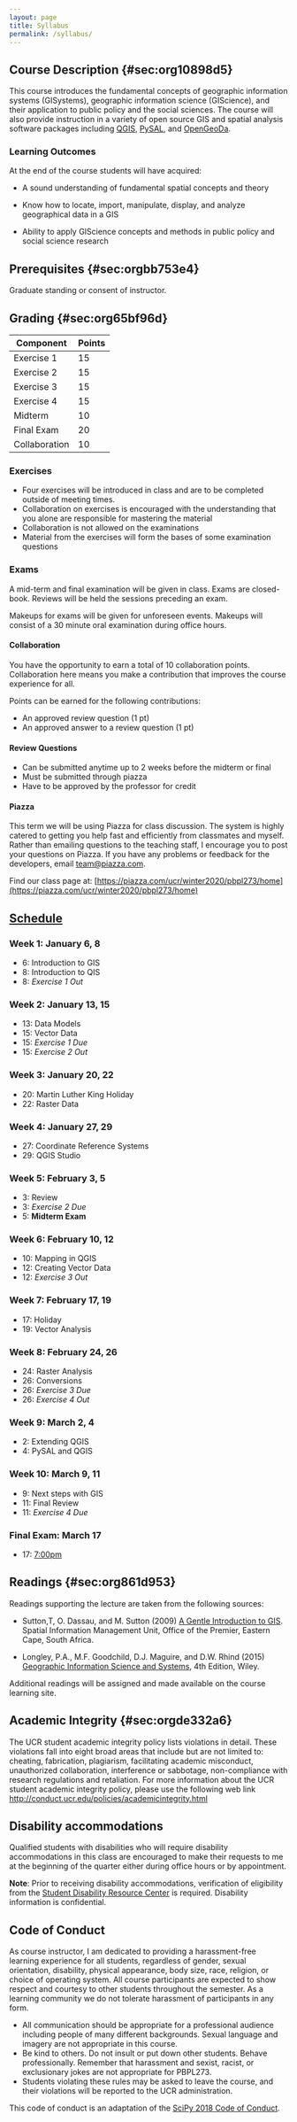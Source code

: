 ```yaml
---
layout: page
title: Syllabus
permalink: /syllabus/
---
```


## Course Description {#sec:org10898d5}

This course introduces the fundamental concepts of geographic
information systems (GISystems), geographic information science (GIScience),
and their application to public policy and the social sciences. The course will also provide
instruction in a variety of open source GIS and spatial analysis
software packages including [QGIS](http://qgis.org), [PySAL](http://pysal.org), and [OpenGeoDa](http://geodacenter.github.io/).

### Learning Outcomes

At the end of the course students will have acquired:

-   A sound understanding of fundamental spatial concepts and theory

-   Know how to locate, import, manipulate, display, and analyze
    geographical data in a GIS

-   Ability to apply GIScience concepts and methods in public policy and
    social science research

## Prerequisites {#sec:orgbb753e4}

Graduate standing or consent of instructor.

## Grading {#sec:org65bf96d}


| Component     | Points |
|---------------|--------|
| Exercise 1    |     15 |
| Exercise 2    |     15 |
| Exercise 3    |     15 |
| Exercise 4    |     15 |
| Midterm       |     10 |
| Final Exam    |     20 |
| Collaboration |     10 |

### Exercises

- Four exercises will be introduced in class and are to be completed outside of meeting times.
- Collaboration on exercises is encouraged with the understanding that you alone are responsible for mastering the material
- Collaboration is not allowed on the examinations
- Material from the exercises will form the bases of some examination questions

### Exams

A mid-term and final examination will be given in class. Exams are closed-book. Reviews will be held the sessions preceding an exam.

Makeups for exams will be given for unforeseen events. Makeups will consist of a 30 minute oral examination during office hours.


#### Collaboration

You have the opportunity to earn a total of 10 collaboration points.
Collaboration here means you make a contribution that improves the course
experience for all.

Points can be earned for the following contributions:

-   An approved review question (1 pt)
-   An approved answer to a review question (1 pt)


#### Review Questions


-   Can be submitted anytime up to 2 weeks before the midterm or final
-   Must be submitted through piazza
-   Have to be approved by the professor for credit

#### Piazza

This term we will be using Piazza for class discussion. The system is highly catered to getting you help fast and efficiently from classmates and myself. Rather than emailing questions to the teaching staff, I encourage you to post your questions on Piazza. If you have any problems or feedback for the developers, email team@piazza.com.

Find our class page at: [https://piazza.com/ucr/winter2020/pbpl273/home](https://piazza.com/ucr/winter2020/pbpl273/home)


## [Schedule](#schedule)

### Week 1: January 6, 8

- 6: Introduction to GIS
- 8: Introduction to QIS
- 8: *Exercise 1 Out*


### Week 2: January 13, 15

- 13: Data Models
- 15: Vector Data
- 15: *Exercise 1 Due*
- 15: *Exercise 2 Out*

### Week 3: January 20, 22

- 20: Martin Luther King Holiday
- 22: Raster Data

### Week 4: January 27, 29

- 27: Coordinate Reference Systems
- 29: QGIS Studio

### Week 5: February 3, 5
- 3: Review
- 3: *Exercise 2 Due*
- 5: **Midterm Exam**

### Week 6: February 10, 12
- 10: Mapping in QGIS
- 12: Creating Vector Data 
- 12: *Exercise 3 Out*

### Week 7: February 17, 19
- 17: Holiday
- 19: Vector Analysis 

### Week 8: February 24, 26
- 24: Raster Analysis 
- 26: Conversions 
- 26: *Exercise 3 Due*
- 26: *Exercise 4 Out*

### Week 9: March 2, 4
- 2: Extending QGIS
- 4: PySAL and QGIS

### Week 10: March 9, 11
- 9: Next steps with GIS
- 11: Final Review
- 11: *Exercise 4 Due*

### Final Exam: March 17 
- 17: [7:00pm](https://registrar.ucr.edu/registering/plan-for-final-exams#monday_wednesday)



## Readings {#sec:org861d953}


Readings supporting the lecture are taken from the following sources:

- Sutton,T, O. Dassau, and M. Sutton (2009) [A Gentle Introduction to GIS](https://docs.qgis.org/3.4/en/docs/gentle_gis_introduction/preamble.html). Spatial Information Management Unit, Office of the Premier, Eastern Cape, South Africa.

- Longley, P.A., M.F. Goodchild, D.J. Maguire, and D.W. Rhind (2015) [Geographic Information Science and Systems](https://www.wiley.com/en-us/Geographic+Information+Science+and+Systems%2C+4th+Edition-p-9781119031307),  4th Edition, Wiley.

Additional readings will be assigned and made available on the course
learning site.

## Academic Integrity {#sec:orgde332a6}

The UCR student academic integrity policy lists violations in detail.
These violations fall into eight broad areas that include but are not
limited to: cheating, fabrication, plagiarism, facilitating academic
misconduct, unauthorized collaboration, interference or sabbotage,
non-compliance with research regulations and retaliation. For more
information about the UCR student academic integrity policy, please use
the following web link
<http://conduct.ucr.edu/policies/academicintegrity.html>

## Disability accommodations

Qualified students with disabilities who will require disability
accommodations in this class are encouraged to make their requests to me
at the beginning of the quarter either during office hours or by
appointment.


**Note**: Prior to receiving disability accommodations,
verification of eligibility from the [Student Disability Resource
Center](http://sdrc.ucr.edu/) is required. Disability information is
confidential.

## Code of Conduct

As course instructor, I am dedicated to providing a harassment-free
learning experience for all students, regardless of gender, sexual
orientation, disability, physical appearance, body size, race, religion,
or choice of operating system. All course participants are expected to
show respect and courtesy to other students throughout the semester. As
a learning community we do not tolerate harassment of participants in
any form.

- All communication should be appropriate for a professional audience including people of many different backgrounds. Sexual language and imagery are not appropriate in this course.
- Be kind to others. Do not insult or put down other students. Behave professionally. Remember that harassment and sexist, racist, or exclusionary jokes are not appropriate for PBPL273.
- Students violating these rules may be asked to leave the course, and their violations will be reported to the UCR administration.

This code of conduct is an adaptation of the [SciPy 2018 Code of Conduct](https://scipy2018.scipy.org/ehome/299527/648147/index9a04.html).





